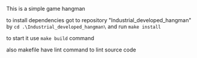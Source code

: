 This is a simple game hangman

to install dependencies got to repository "Industrial_developed_hangman" by `cd .\Industrial_developed_hangman\` and run `make install`

to start it use `make build` command

also makefile have lint command to lint source code